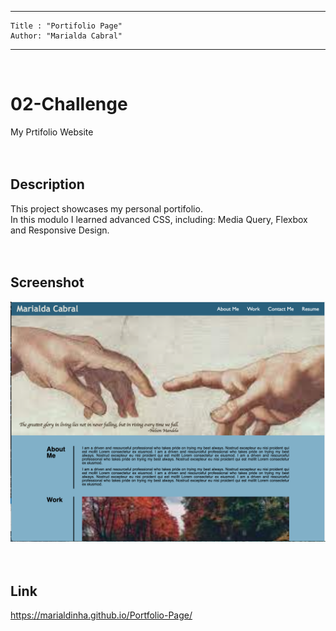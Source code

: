  ---
    Title : "Portifolio Page"
    Author: "Marialda Cabral"
---
<br /> 

# 02-Challenge
My Prtifolio Website <br /> <br />  <br />

## Description
This project showcases my personal portifolio.<br />
In this modulo I learned advanced CSS, including: Media Query, Flexbox and Responsive Design.<br /> <br />  <br />

## Screenshot
 ![Web page screenshot](./assets/images/Portifolio_Page.png) <br /> <br /> <br />

## Link
https://marialdinha.github.io/Portfolio-Page/
